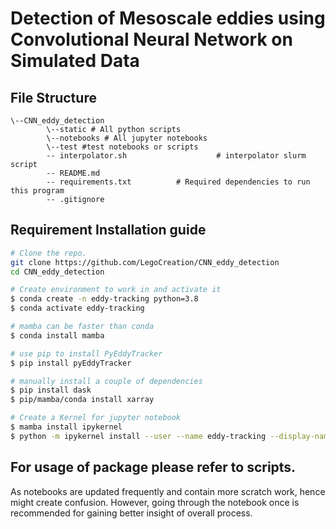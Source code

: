 # Detection of Mesoscale eddies using Convolutional Neural Network on Simulated Data 

## File Structure
```
\--CNN_eddy_detection
        \--static # All python scripts 
        \--notebooks # All jupyter notebooks    
        \--test #test notebooks or scripts
        -- interpolator.sh                    # interpolator slurm script
        -- README.md
        -- requirements.txt          # Required dependencies to run this program
        -- .gitignore    
```

## Requirement Installation guide

```bash
# Clone the repo.
git clone https://github.com/LegoCreation/CNN_eddy_detection
cd CNN_eddy_detection

# Create environment to work in and activate it
$ conda create -n eddy-tracking python=3.8
$ conda activate eddy-tracking

# mamba can be faster than conda
$ conda install mamba

# use pip to install PyEddyTracker
$ pip install pyEddyTracker

# manually install a couple of dependencies
$ pip install dask
$ pip/mamba/conda install xarray

# Create a Kernel for jupyter notebook
$ mamba install ipykernel
$ python -m ipykernel install --user --name eddy-tracking --display-name="eddy-tracking"

```
## For usage of package please refer to scripts.
As notebooks are updated frequently and contain more scratch work, hence might create confusion. However, going through the notebook once is recommended for gaining better insight of overall process.
